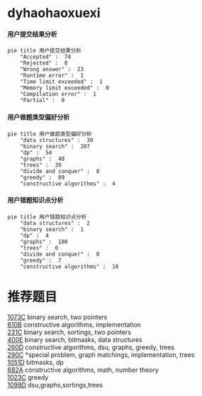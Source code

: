 # dyhaohaoxuexi

<!-- tabs:start -->



#### **用户提交结果分析**

```mermaid
pie title 用户提交结果分析
    "Accepted" :  74
    "Rejected" :  0
    "Wrong answer" :  23
    "Runtime error" :  1
    "Time limit exceeded" :  1
    "Memory limit exceeded" :  0
    "Compilation error" :  1
    "Partial" :  0
```

#### **用户做题类型偏好分析**

```mermaid
pie title 用户做题类型偏好分析
    "data structures" :  30
    "binary search" :  207
    "dp" :  54
    "graphs" :  40
    "trees" :  39
    "divide and conquer" :  8
    "greedy" :  89
    "constructive algorithms" :  4
```
#### **用户错题知识点分析**

```mermaid
pie title 用户错题知识点分析
    "data structures" :  2
    "binary search" :  1
    "dp" :  4
    "graphs" :  100
    "trees" :  6
    "divide and conquer" :  0
    "greedy" :  7
    "constructive algorithms" :  18
```



<!-- tabs:end -->
# 推荐题目
[1073C](https://codeforces.com/contest/1073/problem/C)		binary search,
                        two pointers		  
[610B](https://codeforces.com/contest/610/problem/B)		constructive algorithms,
                        implementation		  
[231C](https://codeforces.com/contest/231/problem/C)		binary search,
                        sortings,
                        two pointers		  
[400E](https://codeforces.com/contest/400/problem/E)		binary search,
                        bitmasks,
                        data structures		  
[260D](https://codeforces.com/contest/260/problem/D)		constructive algorithms,
                        dsu,
                        graphs,
                        greedy,
                        trees		  
[290C](https://codeforces.com/contest/290/problem/C)		*special problem,
                        graph matchings,
                        implementation,
                        trees		  
[1051D](https://codeforces.com/contest/1051/problem/D)		bitmasks,
                        dp		  
[682A](https://codeforces.com/contest/682/problem/A)		constructive algorithms,
                        math,
                        number theory		  
[1023C](https://codeforces.com/contest/1023/problem/C)		greedy		  
[1099D](https://codeforces.com/contest/1099/problem/D)		dsu,graphs,sortings,trees		  
